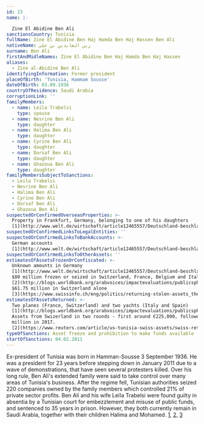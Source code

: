 ```yaml
---
id: 23
name: |-

  Zine El Abidine Ben Ali
sanctionsCountry: Tunisia
fullName: Zine El Abidine Ben Haj Hamda Ben Haj Hassen Ben Ali
nativeName: زين العابدين بن علي‎
surname: Ben Ali
firstAndMidleNames: Zine El Abidine Ben Haj Hamda Ben Haj Hassen
aliases:
  - Zine al-Abidine Ben Ali
identifyingInformation: Former president
placeOfBirth: 'Tunisia, Hammam Sousse'
dateOfBirth: 03.09.1936
countryOfResidence: Saudi Arabia
corruptionLink: ''
familyMembers:
  - name: Leila Trabelsi
    type: spouse
  - name: Nesrine Ben Ali
    type: daughter
  - name: Halima Ben Ali
    type: daughter
  - name: Cyrine Ben Ali
    type: daughter
  - name: Dorsaf Ben Ali
    type: daughter
  - name: Ghazoua Ben Ali
    type: daughter
familyMembersSubjectToSanctions:
  - Leila Trabelsi
  - Nesrine Ben Ali
  - Halima Ben Ali
  - Cyrine Ben Ali
  - Dorsaf Ben Ali
  - Ghazoua Ben Ali
suspectedOrConfirmedOverseasProperties: >-
  Property in Frankfurt, Germany, belonging to one of his daughters
  [1](http://www.welt.de/wirtschaft/article12465557/Deutschland-beschlagnahmt-Vermoegen-des-Ben-Ali-Clans.html)
suspectedOrConfirmedLinksToLegalEntities: ''
suspectedOrConfirmedLinksToBankAccounts: >-
  German accounts
  [1](http://www.welt.de/wirtschaft/article12465557/Deutschland-beschlagnahmt-Vermoegen-des-Ben-Ali-Clans.html)
suspectedOrConfirmedLinksToOtherAssets: ''
estimatesOfAssetsFrozenOrConfiscated: >-
  Unknown amounts in Germany
  [1](http://www.welt.de/wirtschaft/article12465557/Deutschland-beschlagnahmt-Vermoegen-des-Ben-Ali-Clans.html),
  $80 million frozen or seized in Switzerland, France, Belgium and Italy.
  [2](http://blogs.worldbank.org/arabvoices/impactevaluations/publicsphere/nasikiliza/endpovertyinsouthasia/health/voices/tracking-tunisias-stolen-assets-balance-sheet-three-years).
  $61.75 million in Switzerland alone
  [3](https://www.swissinfo.ch/eng/politics/returning-stolen-assets_the-complex-case-of-tunisia-s-blocked-funds/41360476) 
estimatesOfAssetsReturned: >-
  Two planes (France, Switzerland) and two yachts (Italy and Spain)
  [1](http://blogs.worldbank.org/arabvoices/impactevaluations/publicsphere/nasikiliza/endpovertyinsouthasia/health/voices/tracking-tunisias-stolen-assets-balance-sheet-three-years).
  Assets from Swizerland in two rounds - first around €225,000, followed by €3.5
  million in 2017.
  [2](https://www.reuters.com/article/us-tunisia-swiss-assets/swiss-return-funds-from-ben-ali-relative-to-tunisia-idUSKBN18M1RN)
typeOfSanctions: Asset freeze and prohibition to make funds available
startOfSanctions: 04.02.2011
---
```

Ex-president of Tunisia was born in Hamman-Sousse 3 September 1936. He was a 
president for 23 years before stepping down in January 2011 due to a wave of 
demonstrations, that have seen several protesters killed. Over his long rule, 
Ben Ali's extended family were said to take control over many areas of Tunisia's 
business. After the regime fell, Tunisian authorities seized 220 companies owned 
by the family members which controlled 21% of private sector profits. Ben Ali 
and his wife Leïla Trabelsi were found guilty in absentia by a Tunisian court 
for embezzlement and misuse of public funds, and sentenced to 35 years in 
prison. However, they both currently remain in Saudi Arabia, together with their 
children Halima and Mohamed. 
[1](https://www.bbc.co.uk/news/world-africa-12196679), 
[2](https://www.alaraby.co.uk/english/blog/2017/10/15/ex-tunisian-dictator-ben-ali-makes-public-appearance), 
[3](https://www.aljazeera.com/indepth/features/2014/03/revealing-tunisia-corruption-under-ben-ali-201432785825560542.html) 

